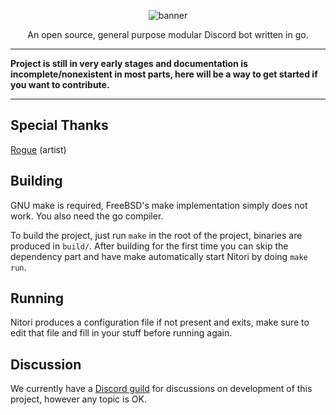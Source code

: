 <div align="center">

![banner](https://freenitori.jp/img/banner.png "FreeNitori")

An open source, general purpose modular Discord bot written in go.

</div>

---
**Project is still in very early stages and documentation is incomplete/nonexistent in most parts, here will be a way to get started if you want to contribute.**

---

Special Thanks
---
[Rogue](https://twitter.com/RogueDono) (artist)

Building
---
GNU make is required, FreeBSD's make implementation simply does not work. You also need the go compiler.

To build the project, just run `make` in the root of the project, binaries are produced in `build/`. After building for the first time you can skip the dependency part and have make automatically start Nitori by doing `make run`.

Running
---
Nitori produces a configuration file if not present and exits, make sure to edit that file and fill in your stuff before running again.

Discussion
---
We currently have a [Discord guild](https://discord.com/invite/Tap77D3) for discussions on development of this project, however any topic is OK.